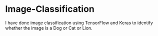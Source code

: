 # Image-Classification
I have done image classification using TensorFlow and Keras to identify whether the image is a Dog or Cat or Lion.

